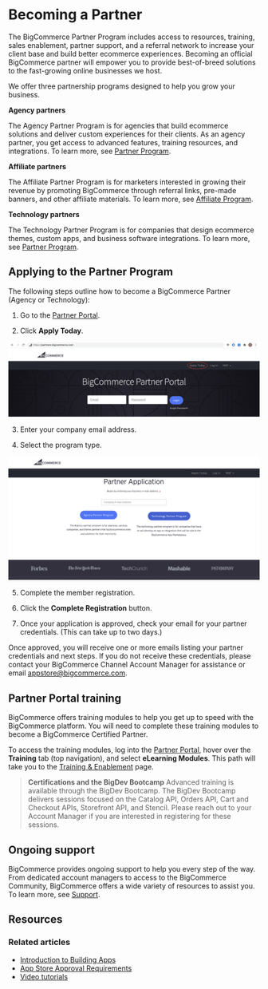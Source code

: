 # Becoming a Partner

 


The BigCommerce Partner Program includes access to resources, training, sales enablement, partner support, and a referral network to increase your client base and build better ecommerce experiences.
Becoming an official BigCommerce partner will empower you to provide best-of-breed solutions to the fast-growing online businesses we host. 

We offer three partnership programs designed to help you grow your business. 

**Agency partners**

The Agency Partner Program is for agencies that build ecommerce solutions and deliver custom experiences for their clients. As an agency partner, you get access to advanced features, training resources, and integrations. To learn more, see [Partner Program](https://www.bigcommerce.com/partners/become-a-partner/).

**Affiliate partners**

The Affiliate Partner Program is for marketers interested in growing their revenue by promoting BigCommerce through referral links, pre-made banners, and other affiliate materials. To learn more, see [Affiliate Program](https://www.bigcommerce.com/partners/become-a-partner/affiliate/).

**Technology partners**

The Technology Partner Program is for companies that design ecommerce themes, custom apps, and business software integrations. To learn more, see [Partner Program](https://www.bigcommerce.com/partners/become-a-partner/).

## Applying to the Partner Program

The following steps outline how to become a BigCommerce Partner (Agency or Technology):

1. Go to the [Partner Portal](https://partners.bigcommerce.com/).
   
2. Click **Apply Today**.
   
![Partner Apply](https://raw.githubusercontent.com/bigcommerce/dev-docs/master/assets/images/becoming-a-partner-01.png "Partner Apply")

3. Enter your company email address.
   
4. Select the program type.
   
![Partner Registration](https://raw.githubusercontent.com/bigcommerce/dev-docs/master/assets/images/becoming-a-partner-02.png "Partner Registration")

5. Complete the member registration.

6. Click the **Complete Registration** button. 

7. Once your application is approved, check your email for your partner credentials. (This can take up to two days.)

Once approved, you will receive one or more emails listing your partner credentials and next steps. If you do not receive these credentials, please contact your BigCommerce Channel Account Manager for assistance or email [appstore@bigcommerce.com](mailto:appstore@bigcommerce.com).

## Partner Portal training

BigCommerce offers training modules to help you get up to speed with the BigCommerce platform. You will need to complete these training modules to become a BigCommerce Certified Partner.

To access the training modules, log into the [Partner Portal](https://partners.bigcommerce.com/), hover over the **Training** tab (top navigation), and select **eLearning Modules**. This path will take you to the [Training & Enablement](https://partners.bigcommerce.com/English/Solutions/training/training_and_enablement.aspx) page.

<!-- theme: info -->

> **Certifications and the BigDev Bootcamp**
> Advanced training is available through the BigDev Bootcamp. The BigDev Bootcamp delivers sessions focused on the Catalog API, Orders API, Cart and Checkout APIs, Storefront API, and Stencil. Please reach out to your Account Manager if you are interested in registering for these sessions.



## Ongoing support

BigCommerce provides ongoing support to help you every step of the way. From dedicated account managers to access to the BigCommerce Community, BigCommerce offers a wide variety of resources to assist you. To learn more, see [Support](https://developer.bigcommerce.com/api-docs/partner/getting-started/support).

## Resources

### Related articles

* [Introduction to Building Apps](https://developer.bigcommerce.com/api-docs/apps/guide/intro)
* [App Store Approval Requirements](https://developer.bigcommerce.com/api-docs/apps/guide/requirements)
* [Video tutorials](https://support.bigcommerce.com/s/videos)
